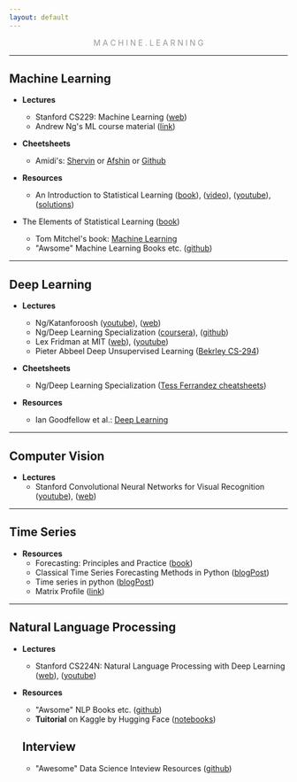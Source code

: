 ```yaml
---
layout: default
---
```

<p style="text-align: center; color:#5c58589f; margin =0">M A C H I N E . L E A R N I N G</p>

* * *

## **Machine Learning**

- **Lectures**
  - Stanford CS229: Machine Learning ([web](http://cs229.stanford.edu/))
  - Andrew Ng's ML course material ([link](http://www.holehouse.org/mlclass/))

- **Cheetsheets**
  - Amidi's: [Shervin](https://stanford.edu/~shervine/) or [Afshin](https://www.mit.edu/~amidi/) or [Github](https://github.com/afshinea/stanford-cs-229-machine-learning)

- **Resources**
  - An Introduction to Statistical Learning ([book](http://faculty.marshall.usc.edu/gareth-james/)), ([video](https://www.r-bloggers.com/in-depth-introduction-to-machine-learning-in-15-hours-of-expert-videos/)), ([youtube](https://www.youtube.com/channel/UC4OWDcPB1peiBXDfCSZ3h-w)), ([solutions](https://github.com/asadoughi/stat-learning))
- The Elements of Statistical Learning ([book](https://web.stanford.edu/~hastie/ElemStatLearn/))
  - Tom Mitchel's book: [Machine Learning](http://people.sabanciuniv.edu/berrin/cs512/lectures/Book-Mitchell-onlinebook.pdf)
  - "Awsome" Machine Learning Books etc. ([github](https://github.com/josephmisiti/awesome-machine-learning/blob/master/books.md))

* * *

## **Deep Learning**

- **Lectures**
  - Ng/Katanforoosh ([youtube](https://www.youtube.com/playlist?list=PLoROMvodv4rOABXSygHTsbvUz4G_YQhOb)), ([web](https://cs230.stanford.edu/))
  - Ng/Deep Learning Specialization ([coursera](https://www.coursera.org/specializations/deep-learning)), ([github](https://github.com/limberc/deeplearning.ai))
  - Lex Fridman at MIT ([web](https://deeplearning.mit.edu/)), ([youtube](https://www.youtube.com/playlist?list=PLrAXtmErZgOeiKm4sgNOknGvNjby9efdf))
  - Pieter Abbeel Deep Unsupervised Learning ([Bekrley CS-294](https://sites.google.com/view/berkeley-cs294-158-sp20/home))

- **Cheetsheets**
    - Ng/Deep Learning Specialization ([Tess Ferrandez cheatsheets](https://www.slideshare.net/TessFerrandez/notes-from-coursera-deep-learning-courses-by-andrew-ng))

- **Resources**
  - Ian Goodfellow et al.: [Deep Learning](https://www.deeplearningbook.org/)

* * *

## **Computer Vision**

- **Lectures**
  - Stanford Convolutional Neural Networks for Visual Recognition ([youtube](https://www.youtube.com/playlist?list=PL3FW7Lu3i5JvHM8ljYj-zLfQRF3EO8sYv)), ([web](http://vision.stanford.edu/teaching/cs231n/))

* * *

## **Time Series**

- **Resources**
  - Forecasting: Principles and Practice ([book](https://otexts.com/fpp2/))
  - Classical Time Series Forecasting Methods in Python ([blogPost](https://machinelearningmastery.com/time-series-forecasting-methods-in-python-cheat-sheet/))
  - Time series in python ([blogPost](https://towardsdatascience.com/time-series-analysis-in-python-an-introduction-70d5a5b1d52a))
  - Matrix Profile ([link](https://www.cs.ucr.edu/~eamonn/MatrixProfile.html))

* * *

## **Natural Language Processing**

- **Lectures**
  - Stanford CS224N: Natural Language Processing with Deep Learning ([web](https://web.stanford.edu/class/cs224n/)), ([youtube](https://www.youtube.com/playlist?list=PLoROMvodv4rOhcuXMZkNm7j3fVwBBY42z))

- **Resources**
  - "Awsome" NLP Books etc. ([github](https://github.com/keon/awesome-nlp))
  - **Tuitorial** on Kaggle by Hugging Face ([notebooks](https://www.kaggle.com/funtowiczmo/notebooks)) 

  ## **Interview**
  - "Awesome" Data Science Inteview Resources ([github](https://github.com/alexeygrigorev/data-science-interviews/))
